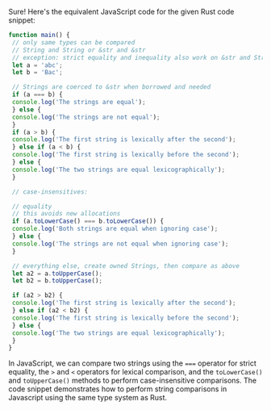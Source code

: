 Sure! Here's the equivalent JavaScript code for the given Rust code snippet:
```javascript
function main() {
 // only same types can be compared
 // String and String or &str and &str
 // exception: strict equality and inequality also work on &str and String
 let a = 'abc';
 let b = 'Bac';

 // Strings are coerced to &str when borrowed and needed
 if (a === b) {
 console.log('The strings are equal');
 } else {
 console.log('The strings are not equal');
 }
 if (a > b) {
 console.log('The first string is lexically after the second');
 } else if (a < b) {
 console.log('The first string is lexically before the second');
 } else {
 console.log('The two strings are equal lexicographically');
 }

 // case-insensitives:

 // equality
 // this avoids new allocations
 if (a.toLowerCase() === b.toLowerCase()) {
 console.log('Both strings are equal when ignoring case');
 } else {
 console.log('The strings are not equal when ignoring case');
 }

 // everything else, create owned Strings, then compare as above
 let a2 = a.toUpperCase();
 let b2 = b.toUpperCase();

 if (a2 > b2) {
 console.log('The first string is lexically after the second');
 } else if (a2 < b2) {
 console.log('The first string is lexically before the second');
 } else {
 console.log('The two strings are equal lexicographically');
 }
}
```
In JavaScript, we can compare two strings using the `===` operator for strict equality, the `>` and `<` operators for lexical comparison, and the `toLowerCase()` and `toUpperCase()` methods to perform case-insensitive comparisons. The code snippet demonstrates how to perform string comparisons in Javascript using the same type system as Rust.

